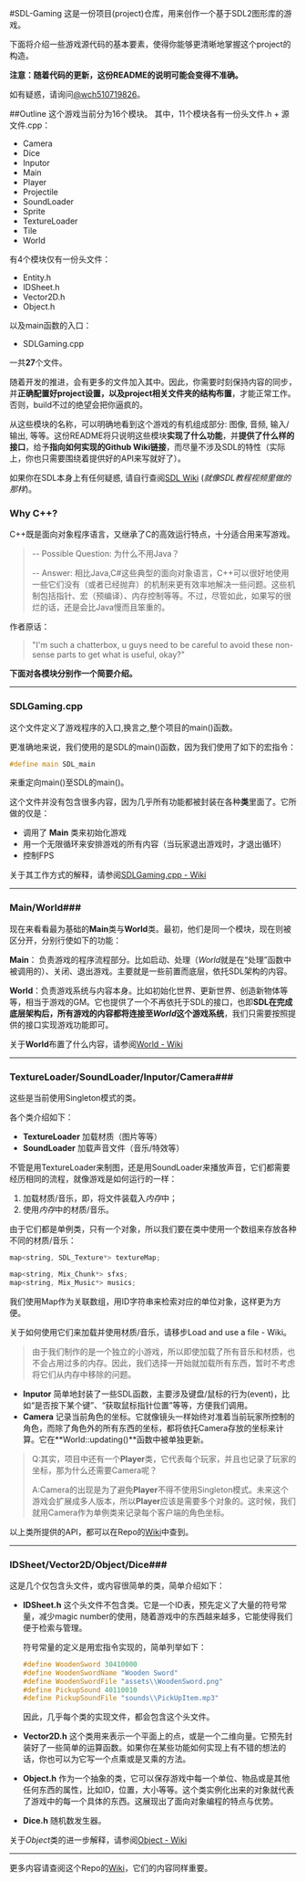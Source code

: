 #SDL-Gaming
这是一份项目(project)仓库，用来创作一个基于SDL2图形库的游戏。

下面将介绍一些游戏源代码的基本要素，使得你能够更清晰地掌握这个project的构造。

**注意：随着代码的更新，这份README的说明可能会变得不准确。**

如有疑惑，请询问[@wch510719826](https://github.com/wch510719826)。

##Outline
这个游戏当前分为16个模块。
其中，11个模块各有一份头文件.h + 源文件.cpp：
- Camera
- Dice
- Inputor
- Main
- Player
- Projectile
- SoundLoader
- Sprite
- TextureLoader
- Tile
- World

有4个模块仅有一份头文件：
- Entity.h
- IDSheet.h
- Vector2D.h
- Object.h

以及main函数的入口：
- SDLGaming.cpp

一共**27**个文件。

随着开发的推进，会有更多的文件加入其中。因此，你需要时刻保持内容的同步，并**正确配置好project设置，以及project相关文件夹的结构布置**，才能正常工作。否则，build不过的绝望会把你逼疯的。

从这些模块的名称，可以明确地看到这个游戏的有机组成部分: 图像, 音频, 输入/输出, 等等。这份README将只说明这些模块**实现了什么功能**，并**提供了什么样的接口**，给予**指向如何实现的Github Wiki链接**，而尽量不涉及SDL的特性（实际上，你也只需要围绕着提供好的API来写就好了）。

如果你在SDL本身上有任何疑惑, 请自行查阅[SDL Wiki](http://wiki.libsdl.org/) (*就像SDL教程视频里做的那样*)。

### Why C++?

C++既是面向对象程序语言，又继承了C的高效运行特点，十分适合用来写游戏。

> -- Possible Question: 为什么不用Java？
>
> -- Answer: 相比Java,C#这些典型的面向对象语言，C++可以很好地使用一些它们没有（或者已经抛弃）的机制来更有效率地解决一些问题。这些机制包括指针、宏（预编译）、内存控制等等。不过，尽管如此，如果写的很烂的话，还是会比Java慢而且笨重的。

作者原话：

> "I'm such a chatterbox, u guys need to be careful to avoid these non-sense parts to get what is useful, okay?"



**下面对各模块分别作一个简要介绍。**

----------
### SDLGaming.cpp ###
这个文件定义了游戏程序的入口,换言之,整个项目的main()函数。

更准确地来说，我们使用的是SDL的main()函数，因为我们使用了如下的宏指令：

```c++
#define main SDL_main
```

来重定向main()至SDL的main()。



这个文件并没有包含很多内容，因为几乎所有功能都被封装在各种**类**里面了。它所做的仅是：

* 调用了 **Main** 类来初始化游戏
* 用一个无限循环来安排游戏的所有内容（当玩家退出游戏时，才退出循环）
* 控制FPS




关于其工作方式的解释，请参阅[SDLGaming.cpp - Wiki](https://github.com/Vigilans-Yea/SDL-Gaming/wiki/SDLGaming.cpp)

----------

### Main/World###

现在来看看最为基础的**Main**类与**World**类。最初，他们是同一个模块，现在则被区分开，分别行使如下的功能：

**Main**： 负责游戏的程序流程部分。比如启动、处理（*World*就是在“处理”函数中被调用的）、关闭、退出游戏。主要就是一些前置而底层，依托SDL架构的内容。

**World**：负责游戏系统与内容本身。比如初始化世界、更新世界、创造新物体等等，相当于游戏的GM。它也提供了一个不再依托于SDL的接口，也即**SDL在完成底层架构后，所有游戏的内容都将连接至*World*这个游戏系统**，我们只需要按照提供的接口实现游戏功能即可。



关于**World**布置了什么内容，请参阅[World - Wiki](https://github.com/Vigilans-Yea/SDL-Gaming/wiki/World)

----------

### TextureLoader/SoundLoader/Inputor/Camera###

这些是当前使用Singleton模式的类。

各个类介绍如下：

* **TextureLoader** 加载材质（图片等等）
* **SoundLoader** 加载声音文件（音乐/特效等）

不管是用TextureLoader来制图，还是用SoundLoader来播放声音，它们都需要经历相同的流程，就像游戏是如何运行的一样：

1. 加载材质/音乐，即，将文件装载入*内存*中；
2. 使用*内存*中的材质/音乐。

由于它们都是单例类，只有一个对象，所以我们要在类中使用一个数组来存放各种不同的材质/音乐：

```c++
map<string, SDL_Texture*> textureMap;
```

```c++
map<string, Mix_Chunk*> sfxs;
map<string, Mix_Music*> musics;
```

我们使用Map作为关联数组，用ID字符串来检索对应的单位对象，这样更为方便。

关于如何使用它们来加载并使用材质/音乐，请移步Load and use a file - Wiki。

> 由于我们制作的是一个独立的小游戏，所以即使加载了所有音乐和材质，也不会占用过多的内存。因此，我们选择一开始就加载所有东西，暂时不考虑将它们从内存中移除的问题。



- **Inputor** 简单地封装了一些SDL函数，主要涉及键盘/鼠标的行为(event)，比如“是否按下某个键”、“获取鼠标指针位置”等等，方便我们调用。
- **Camera** 记录当前角色的坐标。它就像镜头一样始终对准着当前玩家所控制的角色，而除了角色外的所有东西的坐标，都将依托Camera存放的坐标来计算。它在**World::updating()**函数中被单独更新。
> Q:其实，项目中还有一个**Player**类，它代表每个玩家，并且也记录了玩家的坐标，那为什么还需要Camera呢？
>
> A:Camera的出现是为了避免**Player**不得不使用Singleton模式。未来这个游戏会扩展成多人版本，所以**Player**应该是需要多个对象的。这时候，我们就用Camera作为单例类来记录每个客户端的角色坐标。



以上类所提供的API，都可以在Repo的[Wiki](https://github.com/Vigilans-Yea/SDL-Gaming/wiki)中查到。

----------

### IDSheet/Vector2D/Object/Dice###

这是几个仅包含头文件，或内容很简单的类，简单介绍如下：

* **IDSheet.h** 这个头文件不包含类。它是一个ID表，预先定义了大量的符号常量，减少magic number的使用，随着游戏中的东西越来越多，它能使得我们便于检索与管理。

  符号常量的定义是用宏指令实现的，简单列举如下：

  ```c++
  #define WoodenSword 30410000
  #define WoodenSwordName "Wooden Sword"
  #define WoodenSwordFile "assets\\WoodenSword.png"
  #define PickupSound 40110010
  #define PickupSoundFile "sounds\\PickUpItem.mp3"
  ```

  因此，几乎每个类的实现文件，都会包含这个头文件。


* **Vector2D.h**  这个类用来表示一个平面上的点，或是一个二维向量。它预先封装好了一些简单的运算函数。如果你在某些功能如何实现上有不错的想法的话，你也可以为它写一个点乘或是叉乘的方法。
* **Object.h** 作为一个抽象的类，它可以保存游戏中每一个单位、物品或是其他任何东西的属性，比如ID，位置，大小等等。这个类实例化出来的对象就代表了游戏中的每一个具体的东西。这展现出了面向对象编程的特点与优势。


* **Dice.h** 随机数发生器。



关于*Object*类的进一步解释，请参阅[Object - Wiki](https://github.com/Vigilans-Yea/SDL-Gaming/wiki/Object)

----------

更多内容请查阅这个Repo的[Wiki](https://github.com/Vigilans-Yea/SDL-Gaming/wiki)，它们的内容同样重要。